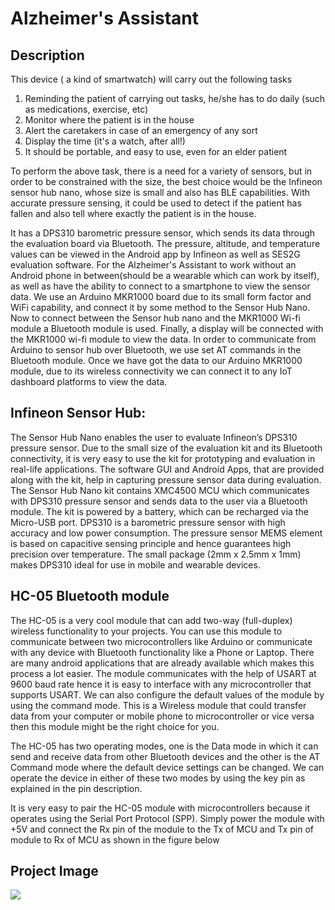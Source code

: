 # Alzheimer's Assistant

## Description
This device ( a kind of smartwatch) will carry out the following tasks
1. Reminding the patient of carrying out tasks, he/she has to do daily (such as medications, exercise, etc)
2. Monitor where the patient is in the house
3. Alert the caretakers in case of an emergency of any sort
4. Display the time (it's a watch, after all!)
5. It should be portable, and easy to use, even for an elder patient

To perform the above task, there is a need for a variety of sensors, but in order to be constrained with the size, the best choice would be the Infineon sensor hub nano, whose size is small and also has BLE capabilities. With accurate pressure sensing, it could be used to detect if the patient has fallen and also tell where exactly the patient is in the house.

It has a DPS310 barometric pressure sensor, which sends its data through the evaluation board via Bluetooth. The pressure, altitude, and temperature values can be viewed in the Android app by Infineon as well as SES2G evaluation software.
For the Alzheimer's Assistant to work without an Android phone in between(should be a wearable which can work by itself), as well as have the ability to connect to a smartphone to view the sensor data. We use an Arduino MKR1000 board due to its small form factor and WiFi capability, and connect it by some method to the Sensor Hub Nano. Now to connect between the Sensor hub nano and the MKR1000 Wi-fi module a Bluetooth module is used. Finally, a display will be connected with the MKR1000 wi-fi module to view the data. In order to communicate from Arduino to sensor hub over Bluetooth, we use set AT commands in the Bluetooth module. Once we have got the data to our Arduino MKR1000 module, due to its wireless connectivity we can connect it to any IoT dashboard platforms to view the data.
 
## Infineon Sensor Hub:
	
The Sensor Hub Nano enables the user to evaluate Infineon’s DPS310 pressure sensor. Due to the small size of the evaluation kit and its Bluetooth connectivity, it is very easy to use the kit for prototyping and evaluation in real-life applications. The software GUI and Android Apps, that are provided along with the kit, help in capturing pressure sensor data during evaluation. The Sensor Hub Nano kit contains XMC4500 MCU which communicates with DPS310 pressure sensor and sends data to the user via a Bluetooth module. The kit is powered by a battery, which can be recharged via the Micro-USB port. DPS310 is a barometric pressure sensor with high accuracy and low power consumption. The pressure sensor MEMS element is based on capacitive sensing principle and hence guarantees high precision over temperature. The small package (2mm x 2.5mm x 1mm) makes DPS310 ideal for use in mobile and wearable devices. 
 
## HC-05 Bluetooth module
The HC-05 is a very cool module that can add two-way (full-duplex) wireless functionality to your projects. You can use this module to communicate between two microcontrollers like Arduino or communicate with any device with Bluetooth functionality like a Phone or Laptop. There are many android applications that are already available which makes this process a lot easier. The module communicates with the help of USART at 9600 baud rate hence it is easy to interface with any microcontroller that supports USART. We can also configure the default values of the module by using the command mode. This is a Wireless module that could transfer data from your computer or mobile phone to microcontroller or vice versa then this module might be the right choice for you.  

The HC-05 has two operating modes, one is the Data mode in which it can send and receive data from other Bluetooth devices and the other is the AT Command mode where the default device settings can be changed. We can operate the device in either of these two modes by using the key pin as explained in the pin description.

It is very easy to pair the HC-05 module with microcontrollers because it operates using the Serial Port Protocol (SPP). Simply power the module with +5V and connect the Rx pin of the module to the Tx of MCU and Tx pin of module to Rx of MCU as shown in the figure below

## Project Image
 ![](https://hackster.imgix.net/uploads/attachments/356808/display_sensor_values_Ls7Go0jx6o.jpg?auto=compress%2Cformat&w=680&h=510&fit=max)
 
